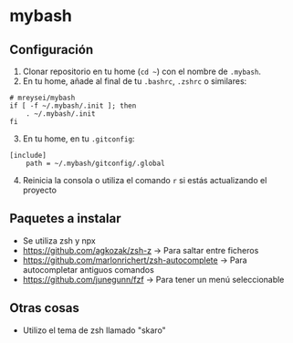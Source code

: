 # mybash

## Configuración

1. Clonar repositorio en tu home (`cd ~`) con el nombre de `.mybash`.
2. En tu home, añade al final de tu `.bashrc`, `.zshrc` o similares:
```
# mreysei/mybash
if [ -f ~/.mybash/.init ]; then
    . ~/.mybash/.init
fi
```
3. En tu home, en tu `.gitconfig`:
```
[include]
	path = ~/.mybash/gitconfig/.global
```
4. Reinicia la consola o utiliza el comando `r` si estás actualizando el proyecto

## Paquetes a instalar

- Se utiliza zsh y npx
- https://github.com/agkozak/zsh-z -> Para saltar entre ficheros
- https://github.com/marlonrichert/zsh-autocomplete -> Para autocompletar antiguos comandos
- https://github.com/junegunn/fzf -> Para tener un menú seleccionable

## Otras cosas
- Utilizo el tema de zsh llamado "skaro"
